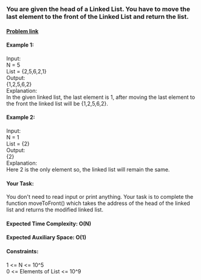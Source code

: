 ### You are given the head of a Linked List. You have to move the last element to the front of the Linked List and return the list.
#### [Problem link](https://practice.geeksforgeeks.org/problems/move-last-element-to-front-of-a-linked-list/1)
 

#### Example 1:  

Input:  
N = 5  
List = {2,5,6,2,1}  
Output:  
{1,2,5,6,2}  
Explanation:  
In the given linked list, the last element is 1, after moving the last element to the front the linked list will be {1,2,5,6,2}.  
 

#### Example 2:  

Input:  
N = 1  
List = {2}  
Output:  
{2}  
Explanation:  
Here 2 is the only element so, the linked list will remain the same.  
 

#### Your Task:

You don't need to read input or print anything. Your task is to complete the function moveToFront() which takes the address of the head of the linked list and returns the modified linked list.

 

#### Expected Time Complexity: O(N)
#### Expected Auxiliary Space: O(1)

 

####  Constraints:
1 <= N <= 10^5  
0 <= Elements of List <= 10^9  
